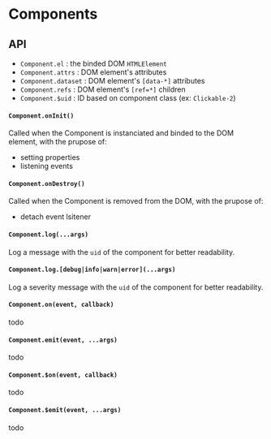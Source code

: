 # Components

## API

- `Component.el` : the binded DOM `HTMLElement`
- `Component.attrs` : DOM element's attributes
- `Component.dataset` : DOM element's `[data-*]` attributes
- `Component.refs` : DOM element's `[ref=*]` children
- `Component.$uid` : ID based on component class (ex: `Clickable-2`)

#### `Component.onInit()`

Called when the Component is instanciated and binded to the DOM element, with the prupose of:
- setting properties
- listening events

#### `Component.onDestroy()`

Called when the Component is removed from the DOM, with the prupose of:
- detach event lsitener

#### `Component.log(...args)`

Log a message with the `uid` of the component for better readability.

#### `Component.log.[debug|info|warn|error](...args)`

Log a severity message with the `uid` of the component for better readability.

#### `Component.on(event, callback)`

todo

#### `Component.emit(event, ...args)`

todo

#### `Component.$on(event, callback)`

todo

#### `Component.$emit(event, ...args)`

todo